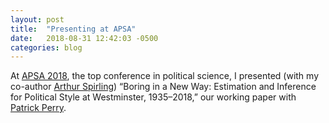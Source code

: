```yaml
---
layout: post
title:  "Presenting at APSA"
date:   2018-08-31 12:42:03 -0500
categories: blog
---
```


At <a href="http://www.apsanet.org/">APSA 2018</a>, the top conference in political science, I presented (with my co-author <a href="https://www.nyu.edu/projects/spirling/">Arthur Spirling</a>) “Boring in a New Way: Estimation and Inference for Political Style at Westminster, 1935–2018,” our working paper with <a href="http://ptrckprry.com/">Patrick Perry</a>.

